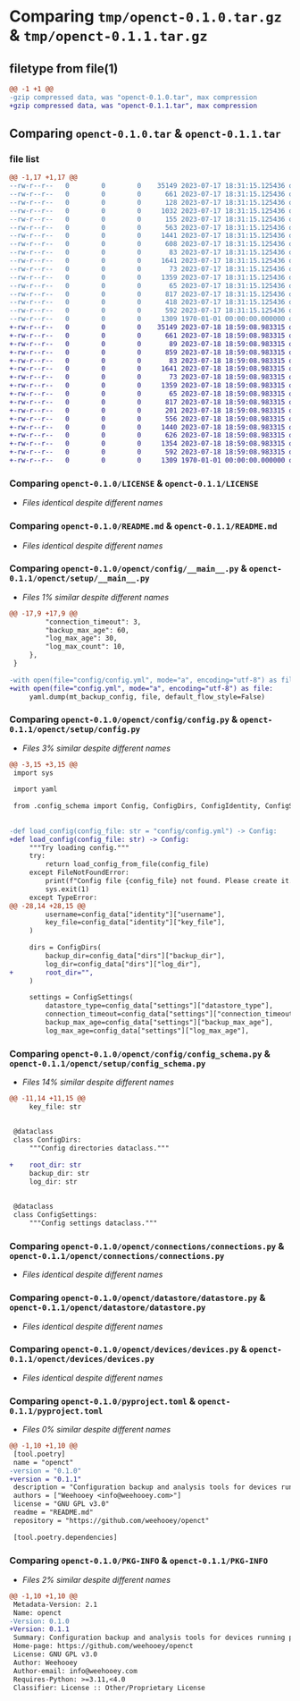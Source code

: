# Comparing `tmp/openct-0.1.0.tar.gz` & `tmp/openct-0.1.1.tar.gz`

## filetype from file(1)

```diff
@@ -1 +1 @@
-gzip compressed data, was "openct-0.1.0.tar", max compression
+gzip compressed data, was "openct-0.1.1.tar", max compression
```

## Comparing `openct-0.1.0.tar` & `openct-0.1.1.tar`

### file list

```diff
@@ -1,17 +1,17 @@
--rw-r--r--   0        0        0    35149 2023-07-17 18:31:15.125436 openct-0.1.0/LICENSE
--rw-r--r--   0        0        0      661 2023-07-17 18:31:15.125436 openct-0.1.0/README.md
--rw-r--r--   0        0        0      128 2023-07-17 18:31:15.125436 openct-0.1.0/openct/__init__.py
--rw-r--r--   0        0        0     1032 2023-07-17 18:31:15.125436 openct-0.1.0/openct/__main__.py
--rw-r--r--   0        0        0      155 2023-07-17 18:31:15.125436 openct-0.1.0/openct/config/__init__.py
--rw-r--r--   0        0        0      563 2023-07-17 18:31:15.125436 openct-0.1.0/openct/config/__main__.py
--rw-r--r--   0        0        0     1441 2023-07-17 18:31:15.125436 openct-0.1.0/openct/config/config.py
--rw-r--r--   0        0        0      608 2023-07-17 18:31:15.125436 openct-0.1.0/openct/config/config_schema.py
--rw-r--r--   0        0        0       83 2023-07-17 18:31:15.125436 openct-0.1.0/openct/connections/__init__.py
--rw-r--r--   0        0        0     1641 2023-07-17 18:31:15.125436 openct-0.1.0/openct/connections/connections.py
--rw-r--r--   0        0        0       73 2023-07-17 18:31:15.125436 openct-0.1.0/openct/datastore/__init__.py
--rw-r--r--   0        0        0     1359 2023-07-17 18:31:15.125436 openct-0.1.0/openct/datastore/datastore.py
--rw-r--r--   0        0        0       65 2023-07-17 18:31:15.125436 openct-0.1.0/openct/devices/__init__.py
--rw-r--r--   0        0        0      817 2023-07-17 18:31:15.125436 openct-0.1.0/openct/devices/devices.py
--rw-r--r--   0        0        0      418 2023-07-17 18:31:15.125436 openct-0.1.0/openct/logging_init.py
--rw-r--r--   0        0        0      592 2023-07-17 18:31:15.125436 openct-0.1.0/pyproject.toml
--rw-r--r--   0        0        0     1309 1970-01-01 00:00:00.000000 openct-0.1.0/PKG-INFO
+-rw-r--r--   0        0        0    35149 2023-07-18 18:59:08.983315 openct-0.1.1/LICENSE
+-rw-r--r--   0        0        0      661 2023-07-18 18:59:08.983315 openct-0.1.1/README.md
+-rw-r--r--   0        0        0       89 2023-07-18 18:59:08.983315 openct-0.1.1/openct/__init__.py
+-rw-r--r--   0        0        0      859 2023-07-18 18:59:08.983315 openct-0.1.1/openct/__main__.py
+-rw-r--r--   0        0        0       83 2023-07-18 18:59:08.983315 openct-0.1.1/openct/connections/__init__.py
+-rw-r--r--   0        0        0     1641 2023-07-18 18:59:08.983315 openct-0.1.1/openct/connections/connections.py
+-rw-r--r--   0        0        0       73 2023-07-18 18:59:08.983315 openct-0.1.1/openct/datastore/__init__.py
+-rw-r--r--   0        0        0     1359 2023-07-18 18:59:08.983315 openct-0.1.1/openct/datastore/datastore.py
+-rw-r--r--   0        0        0       65 2023-07-18 18:59:08.983315 openct-0.1.1/openct/devices/__init__.py
+-rw-r--r--   0        0        0      817 2023-07-18 18:59:08.983315 openct-0.1.1/openct/devices/devices.py
+-rw-r--r--   0        0        0      201 2023-07-18 18:59:08.983315 openct-0.1.1/openct/setup/__init__.py
+-rw-r--r--   0        0        0      556 2023-07-18 18:59:08.983315 openct-0.1.1/openct/setup/__main__.py
+-rw-r--r--   0        0        0     1440 2023-07-18 18:59:08.983315 openct-0.1.1/openct/setup/config.py
+-rw-r--r--   0        0        0      626 2023-07-18 18:59:08.983315 openct-0.1.1/openct/setup/config_schema.py
+-rw-r--r--   0        0        0     1354 2023-07-18 18:59:08.983315 openct-0.1.1/openct/setup/setup.py
+-rw-r--r--   0        0        0      592 2023-07-18 18:59:08.983315 openct-0.1.1/pyproject.toml
+-rw-r--r--   0        0        0     1309 1970-01-01 00:00:00.000000 openct-0.1.1/PKG-INFO
```

### Comparing `openct-0.1.0/LICENSE` & `openct-0.1.1/LICENSE`

 * *Files identical despite different names*

### Comparing `openct-0.1.0/README.md` & `openct-0.1.1/README.md`

 * *Files identical despite different names*

### Comparing `openct-0.1.0/openct/config/__main__.py` & `openct-0.1.1/openct/setup/__main__.py`

 * *Files 1% similar despite different names*

```diff
@@ -17,9 +17,9 @@
         "connection_timeout": 3,
         "backup_max_age": 60,
         "log_max_age": 30,
         "log_max_count": 10,
     },
 }
 
-with open(file="config/config.yml", mode="a", encoding="utf-8") as file:
+with open(file="config.yml", mode="a", encoding="utf-8") as file:
     yaml.dump(mt_backup_config, file, default_flow_style=False)
```

### Comparing `openct-0.1.0/openct/config/config.py` & `openct-0.1.1/openct/setup/config.py`

 * *Files 3% similar despite different names*

```diff
@@ -3,15 +3,15 @@
 import sys
 
 import yaml
 
 from .config_schema import Config, ConfigDirs, ConfigIdentity, ConfigSettings
 
 
-def load_config(config_file: str = "config/config.yml") -> Config:
+def load_config(config_file: str) -> Config:
     """Try loading config."""
     try:
         return load_config_from_file(config_file)
     except FileNotFoundError:
         print(f"Config file {config_file} not found. Please create it.")
         sys.exit(1)
     except TypeError:
@@ -28,14 +28,15 @@
         username=config_data["identity"]["username"],
         key_file=config_data["identity"]["key_file"],
     )
 
     dirs = ConfigDirs(
         backup_dir=config_data["dirs"]["backup_dir"],
         log_dir=config_data["dirs"]["log_dir"],
+        root_dir="",
     )
 
     settings = ConfigSettings(
         datastore_type=config_data["settings"]["datastore_type"],
         connection_timeout=config_data["settings"]["connection_timeout"],
         backup_max_age=config_data["settings"]["backup_max_age"],
         log_max_age=config_data["settings"]["log_max_age"],
```

### Comparing `openct-0.1.0/openct/config/config_schema.py` & `openct-0.1.1/openct/setup/config_schema.py`

 * *Files 14% similar despite different names*

```diff
@@ -11,14 +11,15 @@
     key_file: str
 
 
 @dataclass
 class ConfigDirs:
     """Config directories dataclass."""
 
+    root_dir: str
     backup_dir: str
     log_dir: str
 
 
 @dataclass
 class ConfigSettings:
     """Config settings dataclass."""
```

### Comparing `openct-0.1.0/openct/connections/connections.py` & `openct-0.1.1/openct/connections/connections.py`

 * *Files identical despite different names*

### Comparing `openct-0.1.0/openct/datastore/datastore.py` & `openct-0.1.1/openct/datastore/datastore.py`

 * *Files identical despite different names*

### Comparing `openct-0.1.0/openct/devices/devices.py` & `openct-0.1.1/openct/devices/devices.py`

 * *Files identical despite different names*

### Comparing `openct-0.1.0/pyproject.toml` & `openct-0.1.1/pyproject.toml`

 * *Files 0% similar despite different names*

```diff
@@ -1,10 +1,10 @@
 [tool.poetry]
 name = "openct"
-version = "0.1.0"
+version = "0.1.1"
 description = "Configuration backup and analysis tools for devices running pfSense and RouterOS"
 authors = ["Weehooey <info@weehooey.com>"]
 license = "GNU GPL v3.0"
 readme = "README.md"
 repository = "https://github.com/weehooey/openct"
 
 [tool.poetry.dependencies]
```

### Comparing `openct-0.1.0/PKG-INFO` & `openct-0.1.1/PKG-INFO`

 * *Files 2% similar despite different names*

```diff
@@ -1,10 +1,10 @@
 Metadata-Version: 2.1
 Name: openct
-Version: 0.1.0
+Version: 0.1.1
 Summary: Configuration backup and analysis tools for devices running pfSense and RouterOS
 Home-page: https://github.com/weehooey/openct
 License: GNU GPL v3.0
 Author: Weehooey
 Author-email: info@weehooey.com
 Requires-Python: >=3.11,<4.0
 Classifier: License :: Other/Proprietary License
```

